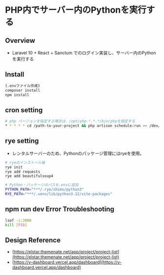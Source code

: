 # PHP内でサーバー内のPythonを実行する

## Overview
- Laravel 10 + React + Sanctum でのログイン実装し、サーバー内のPythonを実行する

## Install
```bash
(.envファイル作成)
composer install
npm install
```

## cron setting
```bash
# php バージョンを指定する場合は、/opt/php-*.*.*/bin/phpを指定する
* * * * * cd /path-to-your-project && php artisan schedule:run >> /dev/null 2>&1
```

## rye setting
* レンタルサーバーのため、Pythonのパッケージ管理にはryeを使用。
```bash
# ryeのインストール後
rye init
rye add requests
rye add beautifulsoup4

# Python・パッケージのパスを.envに追加
PYTHON_PATH="***/.rye/shims/python3"
RYE_PATH="***/.venv/lib/python3.12/site-packages"
```

## npm run dev Error Troubleshooting
```bash
lsof -i:3000
kill [PID]
```

## Design Reference
- [https://elstar.themenate.net/app/project/project-list](https://elstar.themenate.net/app/project/project-list)
- [https://v-dashboard.vercel.app/dashboard](https://v-dashboard.vercel.app/dashboard)